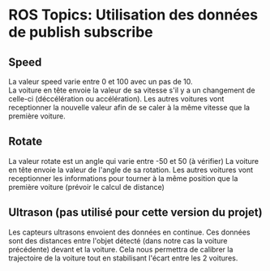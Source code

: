 # ROS Topics: Utilisation des données de publish subscribe

## Speed 

La valeur speed varie entre 0 et 100 avec un pas de 10.   
La voiture en tête envoie la valeur de sa vitesse s'il y a un changement de celle-ci (déccélération ou accélération).  Les autres voitures vont receptionner la nouvelle valeur afin de se caler à la même vitesse que la première voiture.   

## Rotate

La valeur rotate est un angle qui varie entre -50 et 50 (à vérifier)
La voiture en tête envoie la valeur de l'angle de sa rotation. Les autres voitures vont receptionner les informations pour tourner à la même position que la première voiture (prévoir le calcul de distance)


## Ultrason (pas utilisé pour cette version du projet)

Les capteurs ultrasons  envoient des données en continue. Ces données sont des distances entre l'objet détecté (dans notre cas la voiture précédente) devant et la voiture.  Cela nous permettra de calibrer la trajectoire de la voiture tout en stabilisant l'écart entre les 2 voitures.  
